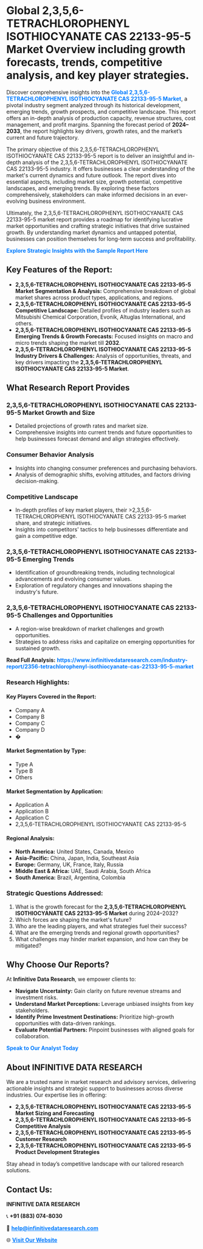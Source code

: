 <h1>Global 2,3,5,6-TETRACHLOROPHENYL ISOTHIOCYANATE CAS 22133-95-5 Market Overview including growth forecasts, trends, competitive analysis, and key player strategies.</h1>
<p>
Discover comprehensive insights into the 
<a href="https://www.infinitivedataresearch.com/industry-report/2356-tetrachlorophenyl-isothiocyanate-cas-22133-95-5-market" rel="dofollow" style="color: #007BFF; text-decoration: none;"><strong>Global 2,3,5,6-TETRACHLOROPHENYL ISOTHIOCYANATE CAS 22133-95-5 Market</strong></a>, a pivotal industry segment analyzed through its historical development, emerging trends, growth prospects, and competitive landscape. This report offers an in-depth analysis of production capacity, revenue structures, cost management, and profit margins. Spanning the forecast period of <strong>2024–2033</strong>, the report highlights key drivers, growth rates, and the market’s current and future trajectory.
</p>
<p>
The primary objective of this 2,3,5,6-TETRACHLOROPHENYL ISOTHIOCYANATE CAS 22133-95-5 report is to deliver an insightful and in-depth analysis of the 2,3,5,6-TETRACHLOROPHENYL ISOTHIOCYANATE CAS 22133-95-5 industry. It offers businesses a clear understanding of the market's current dynamics and future outlook. The report dives into essential aspects, including market size, growth potential, competitive landscapes, and emerging trends. By exploring these factors comprehensively, stakeholders can make informed decisions in an ever-evolving business environment.
</p>
<p>
Ultimately, the 2,3,5,6-TETRACHLOROPHENYL ISOTHIOCYANATE CAS 22133-95-5 market report provides a roadmap for identifying lucrative market opportunities and crafting strategic initiatives that drive sustained growth. By understanding market dynamics and untapped potential, businesses can position themselves for long-term success and profitability.
</p>
<p>
<a href="https://www.infinitivedataresearch.com/request-sample/reportId=110118" style="color: #007BFF; text-decoration: none;"><strong>Explore Strategic Insights with the Sample Report Here</strong></a>
</p>

<h2>Key Features of the Report:</h2>
<ul>
<li><strong>2,3,5,6-TETRACHLOROPHENYL ISOTHIOCYANATE CAS 22133-95-5 Market Segmentation & Analysis:</strong> Comprehensive breakdown of global market shares across product types, applications, and regions.</li>
<li><strong>2,3,5,6-TETRACHLOROPHENYL ISOTHIOCYANATE CAS 22133-95-5 Competitive Landscape:</strong> Detailed profiles of industry leaders such as Mitsubishi Chemical Corporation, Evonik, Altuglas International, and others.</li>
<li><strong>2,3,5,6-TETRACHLOROPHENYL ISOTHIOCYANATE CAS 22133-95-5 Emerging Trends & Growth Forecasts:</strong> Focused insights on macro and micro trends shaping the market till <strong>2032</strong>.</li>
<li><strong>2,3,5,6-TETRACHLOROPHENYL ISOTHIOCYANATE CAS 22133-95-5 Industry Drivers & Challenges:</strong> Analysis of opportunities, threats, and key drivers impacting the <strong>2,3,5,6-TETRACHLOROPHENYL ISOTHIOCYANATE CAS 22133-95-5 Market</strong>.</li>
</ul>

<h2>What Research Report Provides</h2>
<h3>2,3,5,6-TETRACHLOROPHENYL ISOTHIOCYANATE CAS 22133-95-5 Market Growth and Size</h3>
<ul>
<li>Detailed projections of growth rates and market size.</li>
<li>Comprehensive insights into current trends and future opportunities to help businesses forecast demand and align strategies effectively.</li>
</ul>

<h3>Consumer Behavior Analysis</h3>
<ul>
<li>Insights into changing consumer preferences and purchasing behaviors.</li>
<li>Analysis of demographic shifts, evolving attitudes, and factors driving decision-making.</li>
</ul>

<h3>Competitive Landscape</h3>
<ul>
<li>In-depth profiles of key market players, their >2,3,5,6-TETRACHLOROPHENYL ISOTHIOCYANATE CAS 22133-95-5 market share, and strategic initiatives.</li>
<li>Insights into competitors' tactics to help businesses differentiate and gain a competitive edge.</li>
</ul>

<h3>2,3,5,6-TETRACHLOROPHENYL ISOTHIOCYANATE CAS 22133-95-5 Emerging Trends</h3>
<ul>
<li>Identification of groundbreaking trends, including technological advancements and evolving consumer values.</li>
<li>Exploration of regulatory changes and innovations shaping the industry's future.</li>
</ul>

<h3>2,3,5,6-TETRACHLOROPHENYL ISOTHIOCYANATE CAS 22133-95-5 Challenges and Opportunities</h3>
<ul>
<li>A region-wise breakdown of market challenges and growth opportunities.</li>
<li>Strategies to address risks and capitalize on emerging opportunities for sustained growth.</li>
</ul>
<p><strong>Read Full Analysis:</strong> <a href="https://www.infinitivedataresearch.com/industry-report/2356-tetrachlorophenyl-isothiocyanate-cas-22133-95-5-market" rel="dofollow" style="color: #007BFF; text-decoration: none;"><strong>https://www.infinitivedataresearch.com/industry-report/2356-tetrachlorophenyl-isothiocyanate-cas-22133-95-5-market</strong></a></p>
<h3>Research Highlights:</h3>
<h4>Key Players Covered in the Report:</h4>
<ul><li>Company A</li><li>Company B</li><li>Company C</li><li>Company D</li><li>�</li></ul>
<h4>Market Segmentation by Type:</h4>
<ul><li>Type A</li><li>Type B</li><li>Others</li></ul>
<h4>Market Segmentation by Application:</h4>
<ul><li>Application A</li><li>Application B</li><li>Application C</li><li>2,3,5,6-TETRACHLOROPHENYL ISOTHIOCYANATE CAS 22133-95-5</li></ul>

<h4>Regional Analysis:</h4>
<ul>
<li><strong>North America:</strong> United States, Canada, Mexico</li>
<li><strong>Asia-Pacific:</strong> China, Japan, India, Southeast Asia</li>
<li><strong>Europe:</strong> Germany, UK, France, Italy, Russia</li>
<li><strong>Middle East & Africa:</strong> UAE, Saudi Arabia, South Africa</li>
<li><strong>South America:</strong> Brazil, Argentina, Colombia</li>
</ul>

<h3>Strategic Questions Addressed:</h3>
<ol>
<li>What is the growth forecast for the <strong>2,3,5,6-TETRACHLOROPHENYL ISOTHIOCYANATE CAS 22133-95-5 Market</strong> during 2024–2032?</li>
<li>Which forces are shaping the market's future?</li>
<li>Who are the leading players, and what strategies fuel their success?</li>
<li>What are the emerging trends and regional growth opportunities?</li>
<li>What challenges may hinder market expansion, and how can they be mitigated?</li>
</ol>

<h2>Why Choose Our Reports?</h2>
<p>At <strong>Infinitive Data Research</strong>, we empower clients to:</p>
<ul>
<li><strong>Navigate Uncertainty:</strong> Gain clarity on future revenue streams and investment risks.</li>
<li><strong>Understand Market Perceptions:</strong> Leverage unbiased insights from key stakeholders.</li>
<li><strong>Identify Prime Investment Destinations:</strong> Prioritize high-growth opportunities with data-driven rankings.</li>
<li><strong>Evaluate Potential Partners:</strong> Pinpoint businesses with aligned goals for collaboration.</li>
</ul>
<p><a href="https://www.infinitivedataresearch.com/industry-report/2356-tetrachlorophenyl-isothiocyanate-cas-22133-95-5-market" rel="dofollow" style="color: #007BFF; text-decoration: none;"><strong>Speak to Our Analyst Today</strong></a></p>

<h2>About INFINITIVE DATA RESEARCH</h2>
<p>We are a trusted name in market research and advisory services, delivering actionable insights and strategic support to businesses across diverse industries. Our expertise lies in offering:</p>
<ul>
<li><strong>2,3,5,6-TETRACHLOROPHENYL ISOTHIOCYANATE CAS 22133-95-5 Market Sizing and Forecasting</strong></li>
<li><strong>2,3,5,6-TETRACHLOROPHENYL ISOTHIOCYANATE CAS 22133-95-5 Competitive Analysis</strong></li>
<li><strong>2,3,5,6-TETRACHLOROPHENYL ISOTHIOCYANATE CAS 22133-95-5 Customer Research</strong></li>
<li><strong>2,3,5,6-TETRACHLOROPHENYL ISOTHIOCYANATE CAS 22133-95-5 Product Development Strategies</strong></li>
</ul>
<p>Stay ahead in today’s competitive landscape with our tailored research solutions.</p>

<h2>Contact Us:</h2>
<p><strong>INFINITIVE DATA RESEARCH</strong></p>
<p>📞 <strong>+91 (883) 074-8030</strong></p>
<p>📧 <strong><a href="mailto:help@infinitivedataresearch.com" style="color: #007BFF;">help@infinitivedataresearch.com</a></strong></p>
<p>🌐 <strong><a href="https://www.infinitivedataresearch.com" rel="dofollow" style="color: #007BFF;">Visit Our Website</a></strong></p>